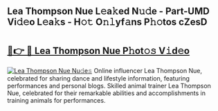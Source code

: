 ## Lea Thompson Nue L𝚎a𝚔ed N𝚞𝚍e - Part-UMD Vi𝚍𝚎o L𝚎a𝚔s - H𝚘𝚝 O𝚗𝚕yf𝚊ns P𝚑𝚘tos cZesD

# <h2><a href="http://kf7978.oniu.top/?m=Lea+Thompson+Nue">🔗👉 🔴 Lea Thompson Nue P𝚑ot𝚘𝚜 V𝚒d𝚎o</a></h2>

[![Lea Thompson Nue Nu𝚍e𝚜](https://i.imgur.com/0qMVB7G.gif)](http://kf7978.oniu.top/?m=Lea+Thompson+Nue)
Online influencer Lea Thompson Nue, celebrated for sharing dance and lifestyle information, featuring performances and personal blogs. Skilled animal trainer Lea Thompson Nue, celebrated for their remarkable abilities and accomplishments in training animals for performances.  
